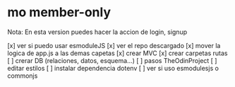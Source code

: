 # mo member-only

Nota: En esta version puedes hacer la accion de login, signup

<!-- TODO: -->
[x] ver si puedo usar esmoduleJS
[x] ver el repo descargado
[x] mover la logica de app.js a las demas capetas
[x] crear MVC
[x] crear carpetas rutas 
[ ] crerar DB (relaciones, datos, esquema...)
[ ] pasos TheOdinProject
[ ] editar estilos 
[ ] instalar dependencia dotenv
[ ] ver si uso esmodulesjs o commonjs

